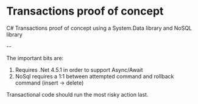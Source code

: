 # Transactions proof of concept
C# Transactions proof of concept using a System.Data library and NoSQL library

--

The important bits are:

1. Requires .Net 4.5.1 in order to support Async/Await
2. NoSql requires a 1:1 between attempted command and rollback command (insert -> delete)


Transactional code should run the most risky action last.
